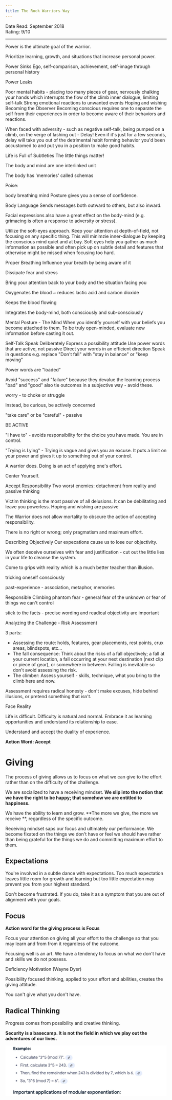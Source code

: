 ```yaml
---
title: The Rock Warriors Way
---
```


Date Read: September 2018  
Rating: 9/10

---

Power is the ultimate goal of the warrior.

Prioritize learning, growth, and situations that increase personal power.

Power Sinks
Ego, self-comparison, achievement, self-image through personal history

Power Leaks

Poor mental habits - placing too many pieces of gear, nervously chalking your hands which interrupts the flow of the climb
inner dialogue, limiting self-talk
Strong emotional reactions to unwanted events
Hoping and wishing
Becoming the Observer
Becoming conscious requires one to separate the self from their experiences in order to become aware of their behaviors and reactions.

When faced with adversity - such as negative self-talk, being pumped on a climb, on the verge of lashing out - Delay! Even if it's just for a few seconds, delay will take you out of the detrimental habit forming behavior you'd been accustomed to and put you in a position to make good habits.

Life is Full of Subtleties
The little things matter!

The body and mind are one interlinked unit

The body has 'memories' called schemas

Poise:

body
breathing
mind
Posture gives you a sense of confidence.

Body Language
Sends messages both outward to others, but also inward.

Facial expressions also have a great effect on the body-mind (e.g. grimacing is often a response to adversity or stress).

Utilize the soft-eyes approach. Keep your attention at depth-of-field, not focusing on any specific thing. This will minimzie inner-dialogue by keeping the conscious mind quiet and at bay. Soft eyes help you gather as much information as possible and often pick up on subtle detail and features that otherwise might be missed when focusing too hard.

Proper Breathing
Influence your breath by being aware of it

Dissipate fear and stress

Bring your attention back to your body and the situation facing you

Oxygenates the blood ~ reduces lactic acid and carbon dioxide

Keeps the blood flowing

Integrates the body-mind, both consciously and sub-consciously

Mental Posture - The Mind
When you identify yourself with your beliefs you become attached to them. To be truly open-minded, evaluate new information before casting it out.

Self-Talk
Speak Deliberately
Express a possibility attitude
Use power words that are active, not passive
Direct your words in an efficient direction
Speak in questions
e.g. replace "Don't fall" with "stay in balance" or "keep moving"

Power words are "loaded"

Avoid "success" and "failure" because they devalue the learning process "bad" and "good" also tie outcomes in a subjective way - avoid these.

worry - to choke or struggle

Instead, be curious, be actively concerned

"take care" or be "careful" - passive

BE ACTIVE

"I have to" - avoids responsibility for the choice you have made. You are in control.

"Trying is Lying" - Trying is vague and gives you an excuse. It puts a limit on your power and gives it up to something out of your control.

A warrior does. Doing is an act of applying one's effort.

Center Yourself.

Accept Responsibility
Two worst enemies: detachment from reality and passive thinking

Victim thinking is the most passive of all delusions. It can be debilitating and leave you powerless. Hoping and wishing are passive

The Warrior does not allow mortality to obscure the action of accepting responsibility.

There is no right or wrong; only pragmatism and maximum effort.

Describing Objectively
Our expecations cause us to lose our objectivity.

We often deceive ourselves with fear and justification - cut out the little lies in your life to cleanse the system.

Come to grips with reality which is a much better teacher than illusion.

tricking oneself consciously

past-experience - association, metaphor, memories

Responsible Climbing
phantom fear - general fear of the unknown or fear of things we can't control

stick to the facts - precise wording and readical objectivity are important

Analyzing the Challenge - Risk Assessment  

3 parts: 

* Assessing the route: holds, features, gear placements, rest points, crux areas, blindspots, etc... 
* The fall consequence: Think about the risks of a fall objectively; a fall at your current location, a fall occurring at your next destination (next clip or piece of gear), or somewhere in between. Falling is inevitable so don't avoid assessing the risk. 
* The climber: Assess yourself - skills, technique, what you bring to the climb here and now.
  
Assessment requires radical honesty - don't make excuses, hide behind illusions, or pretend something that isn't.
  
Face Reality
 
Life is difficult. Difficulty is natural and normal. Embrace it as learning opportunities and understand its relationship to ease.
 
Understand and accept the duality of experience.
 
**Action Word: Accept**
 
# Giving 

The process of giving allows us to focus on what we can give to the effort rather than on the difficulty of the challenge.

We are socialized to have a receiving mindset. **We slip into the notion that we have the right to be happy; that somehow we are entitled to happiness.**

We have the ability to learn and grow. **The more we give, the more we receive **, regardless of the specific outcome.

Receiving mindset saps our focus and ultimately our performance. We become fixated on the things we don't have or feel we should have rather than being grateful for the things we do and committing maximum effort to them.

## Expectations

You're involved in a subtle dance with expectations. Too much expectation leaves little room for growth and learning but too little expectation may prevent you from your highest standard.

Don't become frustrated. If you do, take it as a symptom that you are out of alignment with your goals.

## Focus 

**Action word for the giving process is Focus**

Focus your attention on giving all your effort to the challenge so that you may learn and from from it regardless of the outcome.

Focusing well is an art. We have a tendency to focus on what we don't have and skills we do not possess.

Deficiency Motivation (Wayne Dyer)

Possibility focused thinking, applied to your effort and abilities, creates the giving attitude.

You can't give what you don't have.

## Radical Thinking

Progress comes from possibility and creative thinking. 

**Security is a basecamp. It is not the field in which we play out the adventures of our lives.**


![chatgpt prompt](/_source/chatgpt.jpeg)


